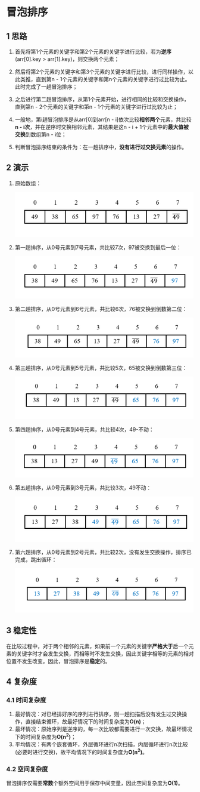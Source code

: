 # 冒泡排序

## 1 思路

1. 首先将第1个元素的关键字和第2个元素的关键字进行比较，若为**逆序**(arr[0].key > arr[1].key)，则交换两个元素；

2. 然后将第2个元素的关键字和第3个元素的关键字进行比较，进行同样操作，以此类推，直到第n - 1个元素的关键字和第n个元素的关键字进行过比较为止。此时完成了一趟冒泡排序；
3. 之后进行第二趟冒泡排序，从第1个元素开始，进行相同的比较和交换操作，直到第n - 2个元素的关键字和第n - 1个元素的关键字进行过比较为止；
4. 一般地，第i趟冒泡排序是从arr[0]到arr[n - i]依次比较**相邻两个**元素，共比较**n - i次**，并在逆序时交换相邻元素，其结果是这n - i + 1个元素中的**最大值被交换**到数组第n - i位；
5. 判断冒泡排序结束的条件为：在一趟排序中，**没有进行过交换元素**的操作。

## 2 演示

1. 原始数组：

   ![排序-1](images/排序-1.png)

2. 第一趟排序，从0号元素到7号元素，共比较7次，97被交换到最后一位：

   ![排序-2](images/排序-2.png)

3. 第二趟排序，从0号元素到6号元素，共比较6次，76被交换到倒数第二位：

   ![排序-3](images/排序-3.png)

4. 第三趟排序，从0号元素到5号元素，共比较5次，65被交换到倒数第三位：

   ![排序-4](images/排序-4.png)

5. 第四趟排序，从0号元素到4号元素，共比较4次，49-不动：

   ![排序-6](images/排序-6.png)

6. 第五趟排序，从0号元素到3号元素，共比较3次，49不动：

   ![排序-7](images/排序-7.png)

7. 第六趟排序，从0号元素到2号元素，共比较2次，没有发生交换操作，排序已完成，跳出循环：

   ![排序-7](images/排序-8.png)

## 3 稳定性

在比较过程中，对于两个相邻的元素，如果前一个元素的关键字**严格大于**后一个元素的关键字时才会发生交换，而相等时不发生交换，因此关键字相等的元素的相对位置不发生改变。因此，冒泡排序是**稳定**的。

## 4 复杂度

### 4.1 时间复杂度

1. 最好情况：对已经排好序的序列进行排序，则一趟扫描后没有发生过交换操作，直接结束循环，故最好情况下的时间复杂度为**O(n)**；
2. 最坏情况：原始序列是逆序的，每一次比较都需要进行一次交换，故最坏情况下的时间复杂度为**O(n<sup>2</sup>)**；
3. 平均情况：有两个嵌套循环，外层循环进行n次扫描，内层循环进行n次比较(必要时进行交换)，故平均情况下的时间复杂度为**O(n<sup>2</sup>)**。

### 4.2 空间复杂度

冒泡排序仅需要**常数**个额外空间用于保存中间变量，因此空间复杂度为**O(1)**。